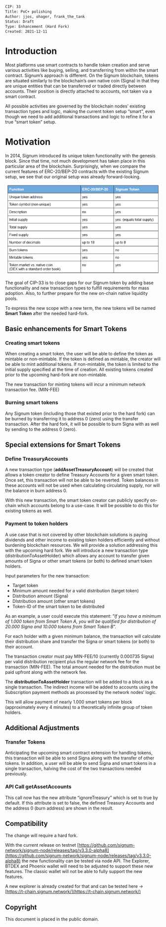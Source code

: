     CIP: 33
    Title: PoC+ polishing
    Author: jjos, ohager, frank_the_tank
    Status: Draft
    Type: Enhancement (Hard Fork)
    Created: 2021-12-11
    
# Introduction
Most platforms use smart contracts to handle token creation and serve various activities like buying, selling, and transferring from within the smart contract. 
Signum’s approach is different. On the Signum blockchain, tokens are situated similarly to the blockchain’s own native coin (Signa) in that they are unique entities that can be transferred or traded directly between accounts.
Their position is directly attached to accounts, not taken via a smart contract. 

All possible activities are governed by the blockchain nodes’ existing transaction types and logic, making the current token setup “smart”, even though we need to add additional transactions and logic to refine it for a true “smart token” setup.

# Motivation
In 2014, Signum introduced its unique token functionality with the genesis block.  Since that time, not much development has taken place in this particular area of the blockchain.  Surprisingly, when we compare the current features of ERC-20/BEP-20 contracts with the existing Signum setup, we see that our original setup was already forward-looking.

![Compare](cip-0033/CIP33_table.png)


The goal of CIP-33 is to close gaps for our Signum token by adding base functionality and new transaction types to fulfill requirements for mass adoption. Also, to further prepare for the new on-chain native liquidity pools.

To express the new scope with a new term, the new tokens will be named  **Smart Token** after the needed hard-fork.

## Basic enhancements for Smart Tokens

### Creating smart tokens
When creating a smart token, the user will be able to define the token as mintable or non-mintable.  If the token is defined as mintable, the creator will be able to mint additional tokens.  If non-mintable, the token is limited to the initial supply specified at the time of creation.  All existing tokens created prior to the upcoming hard-fork are non-mintable.

The new transaction  for minting tokens will incur a minimum network transaction fee.
(MIN-FEE)

### Burning smart tokens
Any Signum token (including those that existed prior to the hard fork) can be burned by transferring it to address 0 (zero) using the transfer transaction.  After the hard fork, it will be possible to burn Signa with as well by sending to the address 0 (zero).

## Special extensions for Smart Tokens

### Define TreasuryAccounts
A new transaction type (**addAssetTreasuryAccount**) will be created that allows a token creator to define Treasury Accounts for a given smart token. Once set, this transaction will not be able to be reverted.  Token balances in these accounts will not be used when calculating circulating supply, nor will the balance in burn address 0.

With this new transaction, the smart token creator can publicly specify on-chain which accounts belong to a use-case.  It will be possible to do this for existing tokens as well.

### Payment to token holders
A use case that is not covered by other blockchain solutions is paying dividends and other income to existing token holders efficiently and without burdening blockchain resources. We will provide a solution addressing this with the upcoming hard fork. We will introduce a new transaction type (distributionToAssetHolder) which allows any account to transfer given amounts of Signa or other smart tokens (or both) to defined smart token holders.

Input parameters for the new transaction:

- Target token 
- Minimum amount needed for a valid distribution (target token)
- Distribution amount (Signa)
- DIstribution amount (other smart tokens) 
- Token-ID of the smart token to be distributed

As an example, a user could execute this statement: ”*If you have a minimum of 1.000 token from Smart Token A, you will be qualified for distribution of 20.000 Signa and 10.000 tokens from Smart Token B*”.

For each holder with a given minimum balance, the transaction will calculate their distribution share and transfer the Signa or smart tokens (or both) to their account.

The transaction creator must pay MIN-FEE/10 (currently 0.000735 Signa) per valid distribution recipient plus the regular network fee for the transaction (MIN-FEE).
The total amount needed for the distribution must be paid upfront along with the network fee. 

The **distributionToAssetHolder** transaction will be added to a block as a single transaction.  The indirect income will be added to accounts using  the Subscription payment methods as processed by the network nodes’ logic.

This will allow payment of nearly 1.000 smart tokens per block (approximately every 4 minutes) to a theoretically infinite group of token holders.

## Additional Adjustments 

### Transfer Tokens
Anticipating the upcoming smart contract extension for handling tokens, this transaction will be able to send Signa along with the transfer of other tokens. In addition, a user will be able to send Signa and smart tokens in a single transaction, halving the cost of the two transactions needed previously.

### API Call getAssetAccounts
This call now has the new attribute “ignoreTreasury” which is set to true by default.
If this attribute is set to false, the defined Treasury Accounts and the address 0
(burn address) are shown in the result.

## Compatibility
The change will require a hard fork.

With the current release on testnet [https://github.com/signum-network/signum-node/releases/tag/v3.3.0-alpha8](https://github.com/signum-network/signum-node/releases/tag/v3.3.0-alpha8)  the new functionality can be tested via node API.
The Explorer, BTDEX and Phoenix wallet will need to be adjusted to support these new features. The classic wallet will not be able to fully support the new features.


A new explorer is already created for that and can be tested here → [https://t-chain.signum.network/](https://t-chain.signum.network/)

## Copyright
This document is placed in the public domain.


